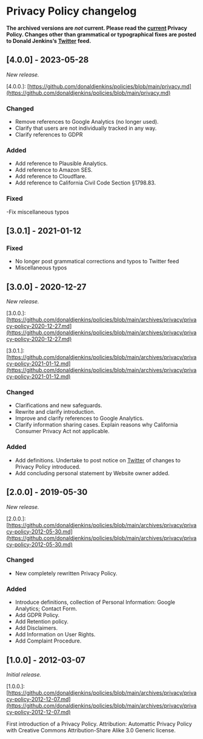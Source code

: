 # Privacy Policy changelog

**The archived versions are _not_ current. Please read the [current](https://github.com/donaldjenkins/policies/blob/main/privacy.md) Privacy Policy. Changes other than grammatical or typographical fixes are posted to Donald Jenkins’s [Twitter](https://www.twitter.com/donaldjenkins) feed.**

## \[4.0.0\] - 2023-05-28

_New release._

\[4.0.0.\]: [https://github.com/donaldjenkins/policies/blob/main/privacy.md](https://github.com/donaldjenkins/policies/blob/main/privacy.md)

### Changed

- Remove references to Google Analytics (no longer used).
- Clarify that users are not individually tracked in any way.
- Clarify references to GDPR

### Added

- Add reference to Plausible Analytics.
- Add reference to Amazon SES.
- Add reference to Cloudflare.
- Add reference to California Civil Code Section §1798.83.

### Fixed

-Fix miscellaneous typos

## \[3.0.1\] - 2021-01-12

### Fixed

- No longer post grammatical corrections and typos to Twitter feed
- Miscellaneous typos

## \[3.0.0\] - 2020-12-27

_New release._

\[3.0.0.\]: [https://github.com/donaldjenkins/policies/blob/main/archives/privacy/privacy-policy-2020-12-27.md](https://github.com/donaldjenkins/policies/blob/main/archives/privacy/privacy-policy-2020-12-27.md)

\[3.0.1.\]: [https://github.com/donaldjenkins/policies/blob/main/archives/privacy/privacy-policy-2021-01-12.md](https://github.com/donaldjenkins/policies/blob/main/archives/privacy/privacy-policy-2021-01-12.md)

### Changed

- Clarifications and new safeguards.
- Rewrite and clarify introduction.
- Improve and clarify references to Google Analytics.
- Clarify information sharing cases. Explain reasons why California Consumer Privacy Act not applicable.

### Added

- Add definitions. Undertake to post notice on [Twitter](https://web.archive.org/web/20220707072547/https://www.twitter.com/donaldjenkins) of changes to Privacy Policy introduced.
- Add concluding personal statement by Website owner added.

## \[2.0.0\] - 2019-05-30

_New release._

\[2.0.0.\]: [https://github.com/donaldjenkins/policies/blob/main/archives/privacy/privacy-policy-2012-05-30.md](https://github.com/donaldjenkins/policies/blob/main/archives/privacy/privacy-policy-2012-05-30.md)

### Changed

- New completely rewritten Privacy Policy.

### Added

- Introduce definitions, collection of Personal Information: Google Analytics; Contact Form.
- Add GDPR Policy.
- Add Retention policy.
- Add Disclaimers.
- Add Information on User Rights.
- Add Complaint Procedure.

## \[1.0.0\] - 2012-03-07

_Initial release._

\[1.0.0.\]: [https://github.com/donaldjenkins/policies/blob/main/archives/privacy/privacy-policy-2012-12-07.md](https://github.com/donaldjenkins/policies/blob/main/archives/privacy/privacy-policy-2012-12-07.md)

First introduction of a Privacy Policy. Attribution: Automattic Privacy Policy with Creative Commons Attribution-Share Alike 3.0 Generic license.
